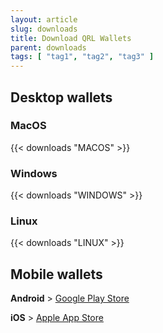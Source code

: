 ```yaml
---
layout: article
slug: downloads
title: Download QRL Wallets
parent: downloads
tags: [ "tag1", "tag2", "tag3" ]
---
```


## Desktop wallets

### MacOS

{{< downloads "MACOS" >}}

### Windows

{{< downloads "WINDOWS" >}}

### Linux 

{{< downloads "LINUX" >}}

## Mobile wallets

**Android** > [Google Play Store](https://play.google.com/store/apps/details?id=com.volt.qrlmobile)

**iOS** > [Apple App Store](https://apps.apple.com/us/app/qrl-mobile/id6448219494)
